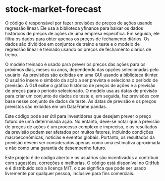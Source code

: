 # stock-market-forecast

O código é responsável por fazer previsões de preços de ações usando regressão linear. Ele usa a biblioteca yfinance para baixar os dados históricos de preços de ações de uma empresa específica. Em seguida, ele filtra os dados para obter apenas os preços de fechamento diários. Os dados são divididos em conjuntos de treino e teste e o modelo de regressão linear é treinado usando os preços de fechamento diários de treino.

O modelo treinado é usado para prever os preços das ações para os próximos dias, meses ou anos, dependendo das opções selecionadas pelo usuário. As previsões são exibidas em uma GUI usando a biblioteca tkinter. O usuário insere o símbolo da ação a ser prevista e seleciona o período de previsão. A GUI exibe o gráfico histórico de preços de ações e a previsão de preços para o período selecionado. O modelo usa as datas de previsão para criar um conjunto de dados de teste e, em seguida, faz previsões com base nesse conjunto de dados de teste. As datas de previsão e os preços previstos são exibidos em um DataFrame pandas.

Este código pode ser útil para investidores que desejam prever o preço futuro de uma determinada ação. No entanto, deve-se notar que a previsão de preços de ações é um processo complexo e impreciso, e os resultados da previsão podem ser afetados por muitos fatores, incluindo condições macroeconômicas, notícias e eventos globais. Portanto, os resultados da previsão devem ser considerados apenas como uma estimativa aproximada e não como uma garantia de desempenho futuro.

Este projeto é de código aberto e os usuários são incentivados a contribuir com sugestões, correções e melhorias. O código está disponível no GitHub e é distribuído sob a licença MIT, o que significa que pode ser usado livremente por qualquer pessoa, inclusive para fins comerciais.

